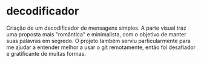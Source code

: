 # decodificador
Criação de um decodificador de mensagens simples. A parte visual traz uma proposta mais "romântica" e minimalista, com o objetivo de manter suas palavras em segredo. O projeto também serviu particularmente para me ajudar a entender melhor a usar o git remotamente, então foi desafiador e gratificante de muitas formas. 
